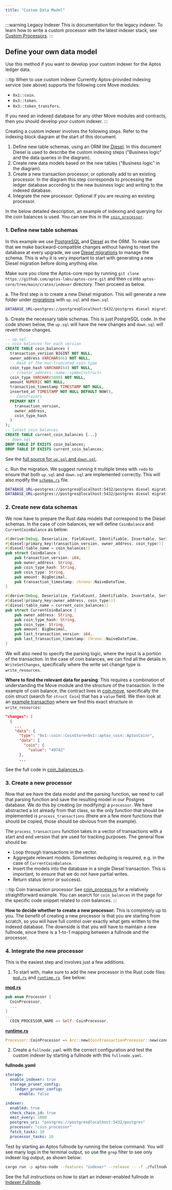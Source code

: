```yaml
---
title: "Custom Data Model"
---
```


:::warning Legacy Indexer
This is documentation for the legacy indexer. To learn how to write a custom processor with the latest indexer stack, see [Custom Processors](/indexer/custom-processors).
:::

## Define your own data model

Use this method if you want to develop your custom indexer for the Aptos ledger data.

:::tip When to use custom indexer
Currently Aptos-provided indexing service (see above) supports the following core Move modules:

- `0x1::coin`.
- `0x3::token`.
- `0x3::token_transfers`.

If you need an indexed database for any other Move modules and contracts, then you should develop your custom indexer.
:::

Creating a custom indexer involves the following steps. Refer to the indexing block diagram at the start of this document.

1. Define new table schemas, using an ORM like [Diesel](https://diesel.rs/). In this document Diesel is used to describe the custom indexing steps ("Business logic" and the data queries in the diagram).
2. Create new data models based on the new tables ("Business logic" in the diagram).
3. Create a new transaction processor, or optionally add to an existing processor. In the diagram this step corresponds to processing the ledger database according to the new business logic and writing to the indexed database.
4. Integrate the new processor. Optional if you are reusing an existing processor.

In the below detailed description, an example of indexing and querying for the coin balances is used. You can see this in the [`coin_processor`](https://github.com/aptos-labs/aptos-core/blob/main/crates/indexer/src/processors/coin_processor.rs).

### 1. Define new table schemas

In this example we use [PostgreSQL](https://www.postgresql.org/) and [Diesel](https://diesel.rs/) as the ORM. To make sure that we make backward-compatible changes without having to reset the database at every upgrade, we use [Diesel migrations](https://docs.rs/diesel_migrations/latest/diesel_migrations/) to manage the schema. This is why it is very important to start with generating a new Diesel migration before doing anything else.

Make sure you clone the Aptos-core repo by running `git clone https://github.com/aptos-labs/aptos-core.git` and then `cd` into `aptos-core/tree/main/crates/indexer` directory. Then proceed as below.

a. The first step is to create a new Diesel migration. This will generate a new folder under [migrations](https://github.com/aptos-labs/aptos-core/tree/main/crates/indexer/migrations) with `up.sql` and `down.sql`

```bash
DATABASE_URL=postgres://postgres@localhost:5432/postgres diesel migration generate add_coin_tables
```

b. Create the necessary table schemas. This is just PostgreSQL code. In the code shown below, the `up.sql` will have the new changes and `down.sql` will revert those changes.

```sql
-- up.sql
-- coin balances for each version
CREATE TABLE coin_balances (
  transaction_version BIGINT NOT NULL,
  owner_address VARCHAR(66) NOT NULL,
  -- Hash of the non-truncated coin type
  coin_type_hash VARCHAR(64) NOT NULL,
  -- creator_address::name::symbol<struct>
  coin_type VARCHAR(5000) NOT NULL,
  amount NUMERIC NOT NULL,
  transaction_timestamp TIMESTAMP NOT NULL,
  inserted_at TIMESTAMP NOT NULL DEFAULT NOW(),
  -- Constraints
  PRIMARY KEY (
    transaction_version,
    owner_address,
    coin_type_hash
  )
);
-- latest coin balances
CREATE TABLE current_coin_balances {...}
-- down.sql
DROP TABLE IF EXISTS coin_balances;
DROP TABLE IF EXISTS current_coin_balances;
```

See the [full source for `up.sql` and `down.sql`](https://github.com/aptos-labs/aptos-core/tree/main/crates/indexer/migrations/2022-10-04-073529_add_coin_tables).

c. Run the migration. We suggest running it multiple times with `redo` to ensure that both `up.sql` and `down.sql` are implemented correctly. This will also modify the [`schema.rs`](https://github.com/aptos-labs/aptos-core/blob/main/crates/indexer/src/schema.rs) file.

```bash
DATABASE_URL=postgres://postgres@localhost:5432/postgres diesel migration run
DATABASE_URL=postgres://postgres@localhost:5432/postgres diesel migration redo
```

### 2. Create new data schemas

We now have to prepare the Rust data models that correspond to the Diesel schemas. In the case of coin balances, we will define `CoinBalance` and `CurrentCoinBalance` as below:

```rust
#[derive(Debug, Deserialize, FieldCount, Identifiable, Insertable, Serialize)]
#[diesel(primary_key(transaction_version, owner_address, coin_type))]
#[diesel(table_name = coin_balances)]
pub struct CoinBalance {
    pub transaction_version: i64,
    pub owner_address: String,
    pub coin_type_hash: String,
    pub coin_type: String,
    pub amount: BigDecimal,
    pub transaction_timestamp: chrono::NaiveDateTime,
}

#[derive(Debug, Deserialize, FieldCount, Identifiable, Insertable, Serialize)]
#[diesel(primary_key(owner_address, coin_type))]
#[diesel(table_name = current_coin_balances)]
pub struct CurrentCoinBalance {
    pub owner_address: String,
    pub coin_type_hash: String,
    pub coin_type: String,
    pub amount: BigDecimal,
    pub last_transaction_version: i64,
    pub last_transaction_timestamp: chrono::NaiveDateTime,
}
```

We will also need to specify the parsing logic, where the input is a portion of the transaction. In the case of coin balances, we can find all the details in `WriteSetChanges`, specifically where the write set change type is `write_resources`.

**Where to find the relevant data for parsing**: This requires a combination of understanding the Move module and the structure of the transaction. In the example of coin balance, the contract lives in [coin.move](https://github.com/aptos-labs/aptos-core/blob/main/aptos-move/framework/aptos-framework/sources/coin.move), specifically the coin struct (search for `struct Coin`) that has a `value` field. We then look at an [example transaction](https://api.testnet.aptoslabs.com/v1/transactions/by_version/259518) where we find this exact structure in `write_resources`:

```json
"changes": [
  {
    ...
    "data": {
      "type": "0x1::coin::CoinStore<0x1::aptos_coin::AptosCoin>",
      "data": {
        "coin": {
          "value": "49742"
      },
      ...
```

See the full code in [coin_balances.rs](https://github.com/aptos-labs/aptos-core/blob/main/crates/indexer/src/models/coin_models/coin_balances.rs).

### 3. Create a new processor

Now that we have the data model and the parsing function, we need to call that parsing function and save the resulting model in our Postgres database. We do this by creating (or modifying) a `processor`. We have abstracted a lot already from that class, so the only function that should be implemented is `process_transactions` (there are a few more functions that should be copied, those should be obvious from the example).

The `process_transactions` function takes in a vector of transactions with a start and end version that are used for tracking purposes. The general flow should be:

- Loop through transactions in the vector.
- Aggregate relevant models. Sometimes deduping is required, e.g. in the case of `CurrentCoinBalance`.
- Insert the models into the database in a single Diesel transaction. This is important, to ensure that we do not have partial writes.
- Return status (error or success).

:::tip Coin transaction processor
See [coin_process.rs](https://github.com/aptos-labs/aptos-core/blob/main/crates/indexer/src/processors/coin_processor.rs) for a relatively straightforward example. You can search for `coin_balances` in the page for the specific code snippet related to coin balances.
:::

**How to decide whether to create a new processor:** This is completely up to you. The benefit of creating a new processor is that you are starting from scratch, so you will have full control over exactly what gets written to the indexed database. The downside is that you will have to maintain a new fullnode, since there is a 1-to-1 mapping between a fullnode and the processor.

### 4. Integrate the new processor

This is the easiest step and involves just a few additions.

1. To start with, make sure to add the new processor in the Rust code files: [`mod.rs`](https://github.com/aptos-labs/aptos-core/blob/main/crates/indexer/src/processors/mod.rs) and [`runtime.rs`](https://github.com/aptos-labs/aptos-core/blob/main/crates/indexer/src/runtime.rs). See below:

[**mod.rs**](https://github.com/aptos-labs/aptos-core/blob/main/crates/indexer/src/processors/mod.rs)

```rust
pub enum Processor {
  CoinProcessor,
  ...
}
...
  COIN_PROCESSOR_NAME => Self::CoinProcessor,
```

[**runtime.rs**](https://github.com/aptos-labs/aptos-core/blob/main/crates/indexer/src/runtime.rs)

```rust
Processor::CoinProcessor => Arc::new(CoinTransactionProcessor::new(conn_pool.clone())),
```

2. Create a `fullnode.yaml` with the correct configuration and test the custom indexer by starting a fullnode with this `fullnode.yaml`.

**fullnode.yaml**

```yaml
storage:
  enable_indexer: true
  storage_pruner_config:
    ledger_pruner_config:
      enable: false

indexer:
  enabled: true
  check_chain_id: true
  emit_every: 1000
  postgres_uri: "postgres://postgres@localhost:5432/postgres"
  processor: "coin_processor"
  fetch_tasks: 10
  processor_tasks: 10
```

Test by starting an Aptos fullnode by running the below command. You will see many logs in the terminal output, so use the `grep` filter to see only indexer log output, as shown below:

```bash
cargo run -p aptos-node --features "indexer" --release -- -f ./fullnode_coin.yaml | grep -E "_processor"
```

See the full instructions on how to start an indexer-enabled fullnode in [Indexer Fullnode](./indexer-fullnode).
